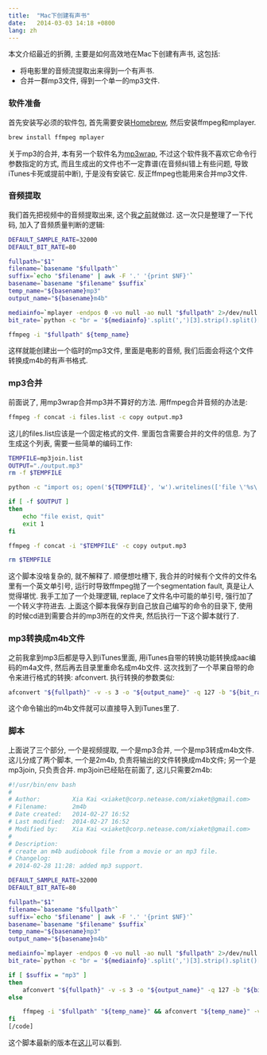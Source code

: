 ```yaml
---
title:  "Mac下创建有声书"
date:   2014-03-03 14:18 +0800
lang: zh
---
```


本文介绍最近的折腾, 主要是如何高效地在Mac下创建有声书, 这包括:

* 将电影里的音频流提取出来得到一个有声书.
* 合并一群mp3文件, 得到一个单一的mp3文件.

### 软件准备

首先安装写必须的软件包, 首先需要安装[Homebrew](http://brew.sh), 然后安装ffmpeg和mplayer.

```sh
brew install ffmpeg mplayer
```

关于mp3的合并, 本有另一个软件名为[mp3wrap](http://mp3wrap.sourceforge.net/), 不过这个软件我不喜欢它命令行参数指定的方式, 而且生成出的文件也不一定靠谱(在音频纠错上有些问题, 导致iTunes卡死或提前中断), 于是没有安装它. 反正ffmpeg也能用来合并mp3文件.

### 音频提取

我们首先把视频中的音频提取出来, 这个我[之前](/2010/notes-on-ffmpeg.html)就做过. 这一次只是整理了一下代码, 加入了音频质量判断的逻辑:

```sh
DEFAULT_SAMPLE_RATE=32000
DEFAULT_BIT_RATE=80

fullpath="$1"
filename=`basename "$fullpath"`
suffix=`echo "$filename" | awk -F '.' '{print $NF}'`
basename=`basename "$filename" $suffix`
temp_name="${basename}mp3"
output_name="${basename}m4b"

mediainfo=`mplayer -endpos 0 -vo null -ao null "$fullpath" 2>/dev/null | grep "^AUDIO"`
bit_rate=`python -c "br = '${mediainfo}'.split(',')[3].strip().split()[0]; print min(br, ${DEFAULT_BIT_RATE})"`

ffmpeg -i "$fullpath" ${temp_name}
```

这样就能创建出一个临时的mp3文件, 里面是电影的音频, 我们后面会将这个文件转换成m4b的有声书格式.

### mp3合并

前面说了, 用mp3wrap合并mp3并不算好的方法. 用ffmpeg合并音频的办法是:

```sh
ffmpeg -f concat -i files.list -c copy output.mp3
```

这儿的files.list应该是一个固定格式的文件. 里面包含需要合并的文件的信息. 为了生成这个列表, 需要一些简单的编码工作:

```sh
TEMPFILE=mp3join.list
OUTPUT="./output.mp3"
rm -f $TEMPFILE

python -c "import os; open('${TEMPFILE}', 'w').writelines(['file \'%s\'\n' % file.replace("'", "\\'") for file in os.listdir('.') if file.endswith('.mp3')])"

if [ -f $OUTPUT ]
then
    echo "file exist, quit"
    exit 1
fi

ffmpeg -f concat -i "$TEMPFILE" -c copy output.mp3

rm $TEMPFILE
```

这个脚本没啥复杂的, 就不解释了. 顺便想吐槽下, 我合并的时候有个文件的文件名里有一个英文单引号, 运行时导致ffmpeg抛了一个segmentation fault, 真是让人觉得堪忧. 我手工加了一个处理逻辑, replace了文件名中可能的单引号, 强行加了一个转义字符进去. 上面这个脚本我保存到自己放自己编写的命令的目录下, 使用的时候cd进到需要合并的mp3所在的文件夹, 然后执行一下这个脚本就行了.

### mp3转换成m4b文件

之前我拿到mp3后都是导入到iTunes里面, 用iTunes自带的转换功能转换成aac编码的m4a文件, 然后再去目录里重命名成m4b文件. 这次找到了一个苹果自带的命令来进行格式的转换: afconvert. 执行转换的参数类似:

```sh
afconvert "${fullpath}" -v -s 3 -o "${output_name}" -q 127 -b "${bit_rate}000" -f m4bf -d aach
```

这个命令输出的m4b文件就可以直接导入到iTunes里了.

### 脚本

上面说了三个部分, 一个是视频提取, 一个是mp3合并, 一个是mp3转成m4b文件. 这儿分成了两个脚本, 一个是2m4b, 负责将输出的文件转换成m4b文件; 另一个是mp3join, 只负责合并. mp3join已经贴在前面了, 这儿只需要2m4b:

```sh
#!/usr/bin/env bash
#
# Author:         Xia Kai <xiaket@corp.netease.com/xiaket@gmail.com>
# Filename:       2m4b
# Date created:   2014-02-27 16:52
# Last modified:  2014-02-27 16:52
# Modified by:    Xia Kai <xiaket@corp.netease.com/xiaket@gmail.com>
#
# Description:
# create an m4b audiobook file from a movie or an mp3 file.
# Changelog:
# 2014-02-28 11:28: added mp3 support.

DEFAULT_SAMPLE_RATE=32000
DEFAULT_BIT_RATE=80

fullpath="$1"
filename=`basename "$fullpath"`
suffix=`echo "$filename" | awk -F '.' '{print $NF}'`
basename=`basename "$filename" $suffix`
temp_name="${basename}mp3"
output_name="${basename}m4b"

mediainfo=`mplayer -endpos 0 -vo null -ao null "$fullpath" 2>/dev/null | grep "^AUDIO"`
bit_rate=`python -c "br = '${mediainfo}'.split(',')[3].strip().split()[0]; print min(br, ${DEFAULT_BIT_RATE})"`

if [ $suffix = "mp3" ]
then
    afconvert "${fullpath}" -v -s 3 -o "${output_name}" -q 127 -b "${bit_rate}000" -f m4bf -d aach
else

    ffmpeg -i "$fullpath" "${temp_name}" && afconvert "${temp_name}" -v -s 3 -o "${output_name}" -q 127 -b "${bit_rate}000" -f m4bf -d aach && rm "${temp_name}"
fi
[/code]
```

这个脚本最新的版本在[这儿](https://github.com/xiaket/etc/blob/master/bin/2m4b)可以看到.
